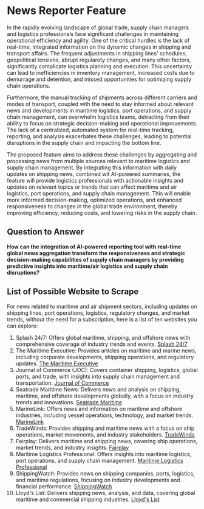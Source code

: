 # News Reporter Feature

In the rapidly evolving landscape of global trade, supply chain managers and logistics professionals face significant challenges in maintaining operational efficiency and agility. One of the critical hurdles is the lack of real-time, integrated information on the dynamic changes in shipping and transport affairs. The frequent adjustments in shipping lines' schedules, geopolitical tensions, abrupt regularoty changes, and many other factors, significantly complicate logistics planning and execution. This uncertainty can lead to inefficiencies in inventory management, increased costs due to demurrage and detention, and missed opportunities for optimizing supply chain operations.

Furthermore, the manual tracking of shipments across different carriers and modes of transport, coupled with the need to stay informed about relevant news and developments in maritime logistics, port operations, and supply chain management, can overwhelm logistics teams, detracting from their ability to focus on strategic decision-making and operational improvements. The lack of a centralized, automated system for real-time tracking, reporting, and analysis exacerbates these challenges, leading to potential disruptions in the supply chain and impacting the bottom line.

The proposed feature aims to address these challenges by aggregating and processing news from multiple sources relevant to maritime logistics and supply chain management. By integrating this information with daily updates on shipping news, combined wit AI-powered summaries, the feature will provide logistics professionals with actionable insights and updates on relevant topics or trends that can affect maritime and air logistics, port operations, and supply chain management. This will enable more informed decision-making, optimized operations, and enhanced responsiveness to changes in the global trade environment, thereby improving efficiency, reducing costs, and lowering risks in the supply chain.

## Question to Answer

**How can the integration of AI-powered reporting tool with real-time global news aggregation transform the responsiveness and strategic decision-making capabilities of supply chain managers by providing predictive insights into maritime/air logistics and supply chain disruptions?**


## List of Possible Website to Scrape

For news related to maritime and air shipment sectors, including updates on shipping lines, port operations, logistics, regulatory changes, and market trends, without the need for a subscription, here is a list of ten websites you can explore:

1. Splash 24/7: Offers global maritime, shipping, and offshore news with comprehensive coverage of industry trends and events. [Splash 24/7](https://splash247.com)
2. The Maritime Executive: Provides articles on maritime and marine news, including corporate developments, shipping operations, and regulatory updates. [The Maritime Executive](https://maritime-executive.com)
3. Journal of Commerce (JOC): Covers container shipping, logistics, global ports, and trade, with insights into supply chain management and transportation. [Journal of Commerce](https://www.joc.com)
4. Seatrade Maritime News: Delivers news and analysis on shipping, maritime, and offshore developments globally, with a focus on industry trends and innovations. [Seatrade Maritime](https://www.seatrade-maritime.com)
5. MarineLink: Offers news and information on maritime and offshore industries, including vessel operations, technology, and market trends. [MarineLink](https://www.marinelink.com)
6. TradeWinds: Provides shipping and maritime news with a focus on ship operations, market movements, and industry stakeholders. [TradeWinds](https://www.tradewindsnews.com)
7. Fairplay: Delivers maritime and shipping news, covering ship operations, market trends, and industry insights. [Fairplay](https://fairplay.ihs.com)
8. Maritime Logistics Professional: Offers insights into maritime logistics, port operations, and supply chain management. [Maritime Logistics Professional](https://www.maritimelogisticsprofessional.com)
9. ShippingWatch: Provides news on shipping companies, ports, logistics, and maritime regulations, focusing on industry developments and financial performance. [ShippingWatch](https://shippingwatch.com)
10. Lloyd's List: Delivers shipping news, analysis, and data, covering global maritime and commercial shipping industries. [Lloyd's List](https://lloydslist.maritimeintelligence.informa.com)